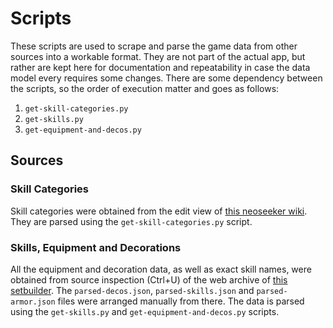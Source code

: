 # Scripts

These scripts are used to scrape and parse the game data from other sources into a workable format. They are not part of the actual app, but rather are kept here for documentation and repeatability in case the data model every requires some changes. There are some dependency between the scripts, so the order of execution matter and goes as follows:

1. `get-skill-categories.py`
2. `get-skills.py`
3. `get-equipment-and-decos.py`

## Sources

### Skill Categories

Skill categories were obtained from the edit view of [this neoseeker wiki](https://monsterhunter.neoseeker.com/w/index.php?title=Skills_MH3). They are parsed using the `get-skill-categories.py` script.

### Skills, Equipment and Decorations

All the equipment and decoration data, as well as exact skill names, were obtained from source inspection (Ctrl+U) of the web archive of [this setbuilder](https://web.archive.org/web/20200725050434/http://mhtri.stilltruth.com/armor.html). The `parsed-decos.json`, `parsed-skills.json` and `parsed-armor.json` files were arranged manually from there. The data is parsed using the `get-skills.py` and `get-equipment-and-decos.py` scripts.
